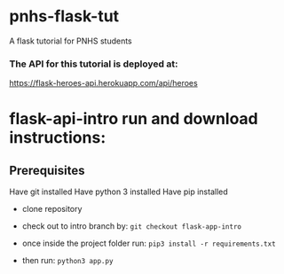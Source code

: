 # pnhs-flask-tut
A flask tutorial for PNHS students

### The API for this tutorial is deployed at:
https://flask-heroes-api.herokuapp.com/api/heroes

# flask-api-intro run and download instructions:

## Prerequisites
Have git installed
Have python 3 installed
Have pip installed

- clone repository

- check out to intro branch by:
    `git checkout flask-app-intro`
- once inside the project folder run:
    `pip3 install -r requirements.txt`

- then run:
    `python3 app.py`
